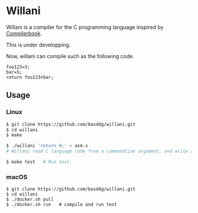 # Willani

Willani is a compiler for the C programming language inspired by [Compilerbook](https://www.sigbus.info/compilerbook).

This is under developping.

Now, willani can compile such as the following code.

```
foo123=3;
bar=5;
return foo123+bar;
```

## Usage

### Linux

```sh
$ git clone https://github.com/basd4g/willani.git
$ cd willani
$ make

$ ./willani 'return 0;' > asm.s
# Willani read C language code from a commandline argument, and write assembly language code to stdout.

$ make test   # Run test.
```

### macOS
```
$ git clone https://github.com/basd4g/willani.git
$ cd willani
$ ./docker.sh pull
$ ./docker.sh run   # compile and run test
```

